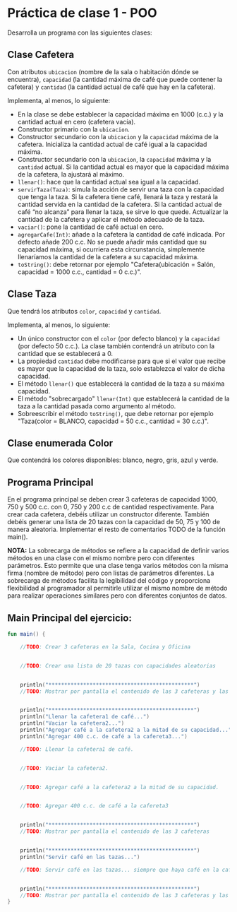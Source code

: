 # Práctica de clase 1 - POO

Desarrolla un programa con las siguientes clases:

## Clase Cafetera

Con atributos `ubicacion` (nombre de la sala o habitación dónde se encuentra), `capacidad` (la cantidad máxima de café que puede contener la cafetera) y `cantidad` (la cantidad actual de café que hay en la cafetera).

Implementa, al menos, lo siguiente:

- En la clase se debe establecer la capacidad máxima en 1000 (c.c.) y la cantidad actual en cero (cafetera vacía).
- Constructor primario con la `ubicacion`.
- Constructor secundario con la `ubicacion` y la `capacidad` máxima de la cafetera. Inicializa la cantidad actual de café igual a la capacidad máxima.
- Constructor secundario con la `ubicacion`, la `capacidad` máxima y la `cantidad` actual. Si la cantidad actual es mayor que la capacidad máxima de la cafetera, la ajustará al máximo.
- `llenar()`: hace que la cantidad actual sea igual a la capacidad.
- `servirTaza(Taza)`: simula la acción de servir una taza con la capacidad que tenga la taza. Si la cafetera tiene café, llenará la taza y restará la cantidad servida en la cantidad de la cafetera. Si la cantidad actual de café “no alcanza” para llenar la taza, se sirve lo que quede. Actualizar la cantidad de la cafetera y aplicar el método adecuado de la taza.
- `vaciar()`: pone la cantidad de café actual en cero.
- `agregarCafe(Int)`: añade a la cafetera la cantidad de café indicada. Por defecto añade 200 c.c. No se puede añadir más cantidad que su capacidad máxima, si ocurriera esta circunstancia, simplemente llenaríamos la cantidad de la cafetera a su capacidad máxima.
- `toString()`: debe retornar por ejemplo "Cafetera(ubicación = Salón, capacidad = 1000 c.c., cantidad = 0 c.c.)".

## Clase Taza

Que tendrá los atributos `color`, `capacidad` y `cantidad`.

Implementa, al menos, lo siguiente:

- Un único constructor con el `color` (por defecto blanco) y la `capacidad` (por defecto 50 c.c.). La clase también contendrá un atributo con la cantidad que se establecerá a 0.
- La propiedad `cantidad` debe modificarse para que si el valor que recibe es mayor que la capacidad de la taza, solo establezca el valor de dicha capacidad.
- El método `llenar()` que establecerá la cantidad de la taza a su máxima capacidad.
- El método "sobrecargado" `llenar(Int)` que establecerá la cantidad de la taza a la cantidad pasada como argumento al método.
- Sobreescribir el método `toString()`, que debe retornar por ejemplo "Taza(color = BLANCO, capacidad = 50 c.c., cantidad = 30 c.c.)".

## Clase enumerada Color

Que contendrá los colores disponibles: blanco, negro, gris, azul y verde.

## Programa Principal

En el programa principal se deben crear 3 cafeteras de capacidad 1000, 750 y 500 c.c. con 0, 750 y 200 c.c de cantidad respectivamente. Para crear cada cafetera, debéis utilizar un constructor diferente. También debéis generar una lista de 20 tazas con la capacidad de 50, 75 y 100 de manera aleatoria. Implementar el resto de comentarios TODO de la función main().

**NOTA:** La sobrecarga de métodos se refiere a la capacidad de definir varios métodos en una clase con el mismo nombre pero con diferentes parámetros. Esto permite que una clase tenga varios métodos con la misma firma (nombre de método) pero con listas de parámetros diferentes. La sobrecarga de métodos facilita la legibilidad del código y proporciona flexibilidad al programador al permitirle utilizar el mismo nombre de método para realizar operaciones similares pero con diferentes conjuntos de datos.

## Main Principal del ejercicio:

```Kotlin
fun main() {

    //TODO: Crear 3 cafeteras en la Sala, Cocina y Oficina


    //TODO: Crear una lista de 20 tazas con capacidades aleatorias


    println("**********************************************")
    //TODO: Mostrar por pantalla el contenido de las 3 cafeteras y las tazas.


    println("**********************************************")
    println("Llenar la cafetera1 de café...")
    println("Vaciar la cafetera2...")
    println("Agregar café a la cafetera2 a la mitad de su capacidad...")
    println("Agregar 400 c.c. de café a la cafereta3...")

    //TODO: Llenar la cafetera1 de café.


    //TODO: Vaciar la cafetera2.


    //TODO: Agregar café a la cafetera2 a la mitad de su capacidad.


    //TODO: Agregar 400 c.c. de café a la cafereta3


    println("**********************************************")
    //TODO: Mostrar por pantalla el contenido de las 3 cafeteras


    println("**********************************************")
    println("Servir café en las tazas...")

    //TODO: Servir café en las tazas... siempre que haya café en la cafetera y en el orden cafetera1, cafetera2 y cafetera3.


    println("**********************************************")
    //TODO: Mostrar por pantalla el contenido de las 3 cafeteras y las tazas.
}
```
